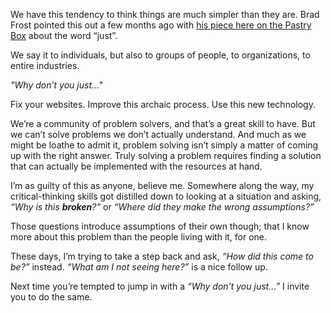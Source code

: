 

We have this tendency to think things are much simpler than they are. Brad Frost pointed this out a few months
ago with [his piece here on the Pastry Box](https://the-pastry-box-project.net/brad-frost/2014-january-28)
about the word “just”.

We say it to individuals, but also to groups of people, to organizations, to entire industries.

*"Why don’t you just…"* 

Fix your websites. Improve this archaic process. Use this new technology.

We’re a community of problem solvers, and that’s a great skill to have. But we can’t solve problems we
don’t actually understand. And much as we might be loathe to admit it, problem solving isn’t simply a
matter of coming up with the right answer. Truly solving a problem requires finding a solution that can
actually be implemented with the resources at hand.

I’m as guilty of this as anyone, believe me. Somewhere along the way, my critical-thinking skills got
distilled down to looking at a situation and asking, *“Why is this __broken__?”* or  *“Where did they
make the wrong assumptions?”* 

Those questions introduce assumptions of their own though; that I know more about this problem than the people
living with it, for one. 

These days, I’m trying to take a step back and ask, *“How did this come to be?”* instead. *“What am I
not seeing here?”* is a nice follow up.

Next time you’re tempted to jump in with a *“Why don’t you just…”* I invite you to do the same.
